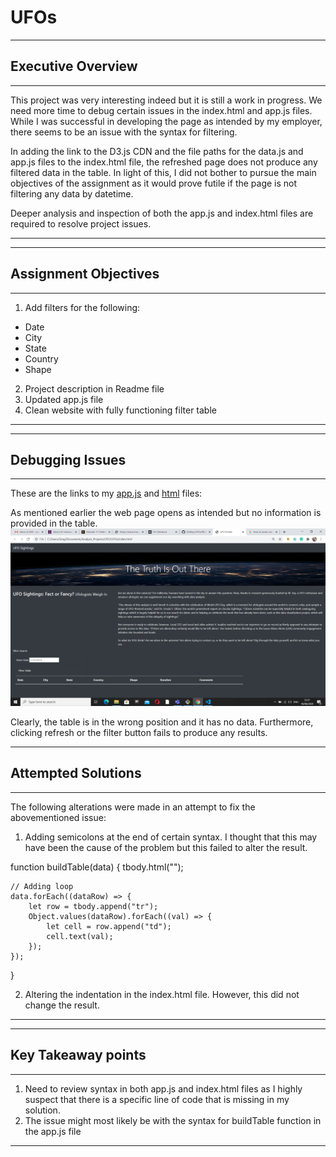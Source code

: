 # UFOs

-------------------------------------------------------------------------------------------------
## Executive Overview ##
-------------------------------------------------------------------------------------------------

This project was very interesting indeed but it is still a work in progress.  We need more time to
debug certain issues in the index.html and app.js files.  While I was successful in developing the
page as intended by my employer, there seems to be an issue with the syntax for filtering.

In adding the link to the D3.js CDN and the file paths for the data.js and app.js files to the 
index.html file, the refreshed page does not produce any filtered data in the table.  In light of
this, I did not bother to pursue the main objectives of the assignment as it would prove futile if
the page is not filtering any data by datetime.

Deeper analysis and inspection of both the app.js and index.html files are required to resolve
project issues.

------------------------------------------------------------------------------------------------
------------------------------------------------------------------------------------------------
## Assignment Objectives ##
------------------------------------------------------------------------------------------------
1) Add filters for the following:
  - Date
  - City
  - State
  - Country
  - Shape
2) Project description in Readme file
3) Updated app.js file
4) Clean website with fully functioning filter table
------------------------------------------------------------------------------------------------
------------------------------------------------------------------------------------------------
## Debugging Issues ##
------------------------------------------------------------------------------------------------
These are the links to my [app.js](https://github.com/GR8505/UFOs/blob/master/static/js/app.js) and [html](https://github.com/GR8505/UFOs/blob/master/index.html) files:

As mentioned earlier the web page opens as intended but no information is provided in the table.
![](https://github.com/GR8505/UFOs/blob/master/static/images/Webpage.png)

Clearly, the table is in the wrong position and it has no data.  Furthermore, clicking refresh or
the filter button fails to produce any results.

-------------------------------------------------------------------------------------------------
## Attempted Solutions ##
-------------------------------------------------------------------------------------------------
The following alterations were made in an attempt to fix the abovementioned issue:

1) Adding semicolons at the end of certain syntax.  I thought that this may have been the cause of
the problem but this failed to alter the result.

function buildTable(data) {
    tbody.html("");


    // Adding loop
    data.forEach((dataRow) => {
        let row = tbody.append("tr");
        Object.values(dataRow).forEach((val) => {
            let cell = row.append("td");
            cell.text(val);
        });
    });
    
}

2) Altering the indentation in the index.html file. However, this did not change the result.
------------------------------------------------------------------------------------------------
------------------------------------------------------------------------------------------------
## Key Takeaway points ##
------------------------------------------------------------------------------------------------
1) Need to review syntax in both app.js and index.html files as I highly suspect that there is 
a specific line of code that is missing in my solution.
2) The issue might most likely be with the syntax for buildTable function in the app.js file
------------------------------------------------------------------------------------------------




